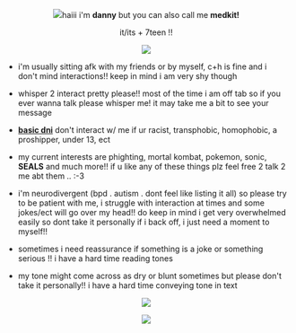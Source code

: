 <p align="center">
<img src="https://github.com/user-attachments/assets/2db3ddb5-fcfc-452f-871e-7ceaf5c5a34b"


haiii i'm **danny** but you can also call me **medkit!**
<p align="center">
it/its + 7teen !!
 </p>
 
 <p align="center">
 <img src="https://github.com/user-attachments/assets/5125c9bb-2538-45a4-9a15-b08b724c5cec"
 </p>


 - i'm usually sitting afk with my friends or by myself, c+h is fine and i don't mind interactions!! keep in mind i am very shy though

 - whisper 2 interact pretty please!! most of the time i am off tab so if you ever wanna talk please whisper me! it may take me a bit to see your message

-  **[basic dni](https://basic-dni.crd.co/)** don't interact w/ me if ur racist, transphobic, homophobic, a proshipper, under 13, ect

- my current interests are phighting, mortal kombat, pokemon, sonic, **SEALS** and much more!! if u like any of these things plz feel free 2 talk 2 me abt them .. :-3

- i'm neurodivergent (bpd . autism . dont feel like listing it all) so please try to be patient with me, i struggle with interaction at times and some jokes/ect will go over my head!! do keep in mind i get very overwhelmed easily so dont take it personally if i back off, i just need a moment to myself!!
- sometimes i need reassurance if something is a joke or something serious !! i have a hard time reading tones
- my tone might come across as dry or blunt sometimes but please don't take it personally!! i have a hard time conveying tone in text


<p align="center">
 <img src="https://github.com/user-attachments/assets/5125c9bb-2538-45a4-9a15-b08b724c5cec"
 </p>

 <p align="center">
<img src="https://github.com/user-attachments/assets/2db3ddb5-fcfc-452f-871e-7ceaf5c5a34b"




<!--
**sealkitt/sealkitt** is a ✨ _special_ ✨ repository because its `README.md` (this file) appears on your GitHub profile.

Here are some ideas to get you started:

- 🔭 I’m currently working on ...
- 🌱 I’m currently learning ...
- 👯 I’m looking to collaborate on ...
- 🤔 I’m looking for help with ...
- 💬 Ask me about ...
- 📫 How to reach me: ...
- 😄 Pronouns: ...
- ⚡ Fun fact: ...
-->
